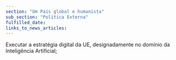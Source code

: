 ```yaml
---
section: "Um País global e humanista"
sub_section: "Política Externa"
fulfilled_date:
links_to_news_articles:
---
```


Executar a estratégia digital da UE, designadamente no domínio da Inteligência Artificial;